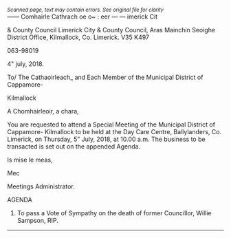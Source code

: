 *<small>Scanned page, text may contain errors. See original file for clarity</small>*  
_—_— Comhairle Cathrach
oe o~ : eer —
— imerick Cit

& County Council Limerick City & County Council,
Aras Mainchin Seoighe District Office,
Kilmallock, Co. Limerick.
V35 K497

063-98019

4" july, 2018.

To/ The Cathaoirleach_ and Each Member of the Municipal District of Cappamore-

Kilmallock

A Chomhairleoir, a chara,

You are requested to attend a Special Meeting of the Municipal District of Cappamore-
Kilmallock to be held at the Day Care Centre, Ballylanders, Co. Limerick, on Thursday, 5”
July, 2018, at 10.00 a.m. The business to be transacted is set out on the appended Agenda.

Is mise le meas,

Mec

Meetings Administrator.

AGENDA

1. To pass a Vote of Sympathy on the death of former Councillor, Willie Sampson,
RIP.

---
